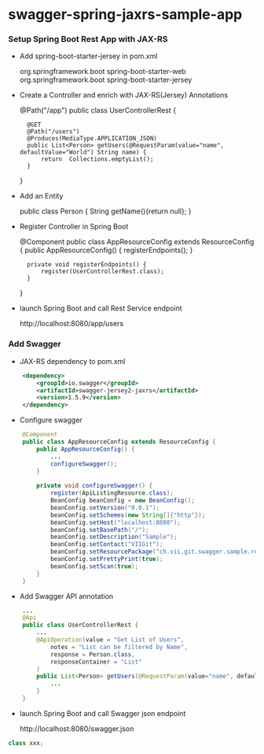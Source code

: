 # swagger-spring-jaxrs-sample-app


### Setup Spring Boot Rest App with JAX-RS

* Add spring-boot-starter-jersey in pom.xml

	<dependencies>
		<dependency>
			<groupId>org.springframework.boot</groupId>
			<artifactId>spring-boot-starter-web</artifactId>
		</dependency>
		<!-- JAX-RS --> 
		<dependency>
			<groupId>org.springframework.boot</groupId>
			<artifactId>spring-boot-starter-jersey</artifactId>
		</dependency>
	</dependencies>

* Create a Controller and enrich with JAX-RS(Jersey) Annotations

	@Path("/app")
	public class UserControllerRest {
	
		@GET
		@Path("/users")
		@Produces(MediaType.APPLICATION_JSON)
	    public List<Person> getUsers(@RequestParam(value="name", defaultValue="World") String name) {
        	return  Collections.emptyList(); 
    	}
	}

* Add an Entity

	public class Person {
		String getName(){return null};
	}

* Register Controller in Spring Boot

	@Component
	public class AppResourceConfig extends ResourceConfig {
    	public AppResourceConfig() {
        	registerEndpoints();
	    }
	
    	private void registerEndpoints() {
    		register(UserControllerRest.class);
	    }
    }

* launch Spring Boot and call Rest Service endpoint

	http://localhost:8080/app/users

### Add Swagger 

* JAX-RS dependency to pom.xml  

```xml
	<dependency>
		<groupId>io.swagger</groupId>
		<artifactId>swagger-jersey2-jaxrs</artifactId>
		<version>1.5.9</version>
	</dependency>
```

* Configure swagger

```java
	@Component
	public class AppResourceConfig extends ResourceConfig {
    	public AppResourceConfig() {
        	...
        	configureSwagger();
    	}
	
    	private void configureSwagger() {
        	register(ApiListingResource.class);
        	BeanConfig beanConfig = new BeanConfig();
        	beanConfig.setVersion("0.0.1");
        	beanConfig.setSchemes(new String[]{"http"});
        	beanConfig.setHost("localhost:8080");
        	beanConfig.setBasePath("/");
        	beanConfig.setDescription("Sample");
        	beanConfig.setContact("VIIGit");
        	beanConfig.setResourcePackage("ch.vii.git.swagger.sample.rest");
        	beanConfig.setPrettyPrint(true);
        	beanConfig.setScan(true);
    	}
	}
```

* Add Swagger API annotation

```java
	...
	@Api
	public class UserControllerRest {
		...
		@ApiOperation(value = "Get List of Users",
			notes = "List can be filtered by Name",
			response = Person.class,
    		responseContainer = "List"
    	)
    	public List<Person> getUsers(@RequestParam(value="name", defaultValue="World") String name) {
    		...
    	}
	}
```
	
* launch Spring Boot and call Swagger json endpoint

	http://localhost:8080/swagger.json
	
```java
class xxx;
```
    